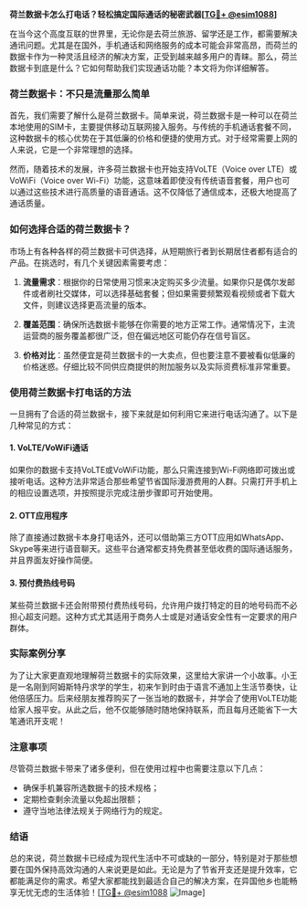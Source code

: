 **荷兰数据卡怎么打电话？轻松搞定国际通话的秘密武器[[TG💪+ @esim1088](https://t.me/s/esim1088)]**

在当今这个高度互联的世界里，无论你是去荷兰旅游、留学还是工作，都需要解决通讯问题。尤其是在国外，手机通话和网络服务的成本可能会非常高昂，而荷兰的数据卡作为一种灵活且经济的解决方案，正受到越来越多用户的青睐。那么，荷兰数据卡到底是什么？它如何帮助我们实现通话功能？本文将为你详细解答。

### 荷兰数据卡：不只是流量那么简单

首先，我们需要了解什么是荷兰数据卡。简单来说，荷兰数据卡是一种可以在荷兰本地使用的SIM卡，主要提供移动互联网接入服务。与传统的手机通话套餐不同，这种数据卡的核心优势在于其低廉的价格和便捷的使用方式。对于经常需要上网的人来说，它是一个非常理想的选择。

然而，随着技术的发展，许多荷兰数据卡也开始支持VoLTE（Voice over LTE）或VoWiFi（Voice over Wi-Fi）功能，这意味着即使没有传统语音套餐，用户也可以通过这些技术进行高质量的语音通话。这不仅降低了通信成本，还极大地提高了通话质量。

### 如何选择合适的荷兰数据卡？

市场上有各种各样的荷兰数据卡可供选择，从短期旅行者到长期居住者都有适合的产品。在挑选时，有几个关键因素需要考虑：

1. **流量需求**：根据你的日常使用习惯来决定购买多少流量。如果你只是偶尔发邮件或者刷社交媒体，可以选择基础套餐；但如果需要频繁观看视频或者下载大文件，则建议选择更高流量的版本。
   
2. **覆盖范围**：确保所选数据卡能够在你需要的地方正常工作。通常情况下，主流运营商的服务覆盖都很广泛，但在偏远地区可能仍存在信号盲区。

3. **价格对比**：虽然便宜是荷兰数据卡的一大卖点，但也要注意不要被看似低廉的价格迷惑。仔细比较不同供应商提供的附加服务以及实际资费标准非常重要。

### 使用荷兰数据卡打电话的方法

一旦拥有了合适的荷兰数据卡，接下来就是如何利用它来进行电话沟通了。以下是几种常见的方式：

#### 1. VoLTE/VoWiFi通话
如果你的数据卡支持VoLTE或VoWiFi功能，那么只需连接到Wi-Fi网络即可拨出或接听电话。这种方法非常适合那些希望节省国际漫游费用的人群。只需打开手机上的相应设置选项，并按照提示完成注册步骤即可开始使用。

#### 2. OTT应用程序
除了直接通过数据卡本身打电话外，还可以借助第三方OTT应用如WhatsApp、Skype等来进行语音聊天。这些平台通常都支持免费甚至低收费的国际通话服务，并且界面友好操作简便。

#### 3. 预付费热线号码
某些荷兰数据卡还会附带预付费热线号码，允许用户拨打特定的目的地号码而不必担心超支问题。这种方式尤其适用于商务人士或是对通话安全性有一定要求的用户群体。

### 实际案例分享

为了让大家更直观地理解荷兰数据卡的实际效果，这里给大家讲一个小故事。小王是一名刚到阿姆斯特丹求学的学生，初来乍到时由于语言不通加上生活节奏快，让他倍感压力。后来经朋友推荐购买了一张当地的数据卡，并学会了使用VoLTE功能给家人报平安。从此之后，他不仅能够随时随地保持联系，而且每月还能省下一大笔通讯开支呢！

### 注意事项

尽管荷兰数据卡带来了诸多便利，但在使用过程中也需要注意以下几点：
- 确保手机兼容所选数据卡的技术规格；
- 定期检查剩余流量以免超出限额；
- 遵守当地法律法规关于网络行为的规定。

### 结语

总的来说，荷兰数据卡已经成为现代生活中不可或缺的一部分，特别是对于那些想要在国外保持高效沟通的人来说更是如此。无论是为了节省开支还是提升效率，它都能满足你的需求。希望大家都能找到最适合自己的解决方案，在异国他乡也能畅享无忧无虑的生活体验！[[TG💪+ @esim1088](https://t.me/s/esim1088) ![Image](https://i.postimg.cc/4NQfJmqS/Snipaste-2025-05-13-00-14-12.png)]
